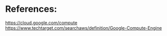 # References:

https://cloud.google.com/compute
https://www.techtarget.com/searchaws/definition/Google-Compute-Engine
